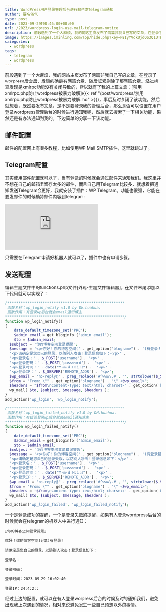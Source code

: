 ```yaml
---
title: WordPress用户登录管理后台进行邮件或Telegram通知
author: 要名俗气
type: post
date: 2023-09-29T08:46:00+00:00
url: /2023/wordpress-login-use-mail-telegram-notice
description: 前段遇到了一个大麻烦，我的网站主页发布了两篇非我自己写的文章，在登录了worpress后台后，发现的确是有两篇文章，随后赶紧删除了那两篇文章。
image: https://images.iminling.com/app/hide.php?key=NE1yYVdkUjdQS3Q1UTBUODVkbW5zcUF5ckdjQzBHNzJHSWdQZGN2bFN0N1pJK1JEN0FxVG9OZFc1SUQrekV4Um9janlZWDQ9
categories:
  - wordpress
tags:
  - telegram
  - wordpress
---
```

前段遇到了一个大麻烦，我的网站主页发布了两篇非我自己写的文章，在登录了worpress后台后，发现的确是有两篇文章，随后赶紧删除了那两篇文章。经过排查发现是xmlrpc功能没有关闭导致的，所以就有了我的上篇文章：[禁用xmlrpc.php防止wordpress被暴力破解]({{< ref "/post/wordpress/禁用xmlrpc.php防止wordpress被暴力破解.md" >}})，事后及时关闭了该功能，然后就想着，既然要发布文章，是不是要登录我的管理后台，那么是否可以设置在用户登录wordpress管理后台的时候进行通知我呢，然后就去搜索了一下相关功能，果然还是有办法通知到我的。下边简单的分享一下该功能。

## 邮件配置

邮件的配置网上有很多教程，比如使用WP Mail SMTP插件，这里就跳过了。

## Telegram配置

其实使用邮件配置就可以了，当有登录的时候就会通过邮件来通知我们。我这里并不想在自己的邮箱里留存太多的邮件，而且自己用Telegram比较多，就想着把通知发送Telegram会更好，我就安装了插件：WP Telegram。功能也很强，它能在要发邮件的时候劫持邮件内容到telegram:

![](https://images.iminling.com/app/hide.php?key=YmVpMHVUeVovMHZzMWd5bklhdERmQTdDVG5vVEZyVk9JQ1B3cVFlampsWXlZbFVZYjFkSkMza0dLcWpBLzhnRWxiTjRWeGc9)

只需要在Telegram申请好机器人就可以了，插件中也有申请步骤。

## 发送配置

编辑主题文件中的functions.php文件[外观-主题文件编辑器]，在文件末尾添加以下代码就可以实现了：

```php
/*****************************************************
 函数名称：wp_login_notify v1.0 by DH.huahua.
 函数作用：有登录wp后台就会email通知博主
******************************************************/
function wp_login_notify()
{
    date_default_timezone_set('PRC');
    $admin_email = get_bloginfo ('admin_email');
    $to = $admin_email;
  $subject = '你的博客空间登录提醒';
  $message = '<p>你好！你的博客空间(' . get_option("blogname") . ')有登录！</p>' .
  '<p>请确定是您自己的登录，以防别人攻击！登录信息如下：</p>' .
  '<p>登录名：' . $_POST['username'] . '<p>' .
  '<p>登录密码：' . $_POST['password'] .  '<p>' .
  '<p>登录时间：' . date("Y-m-d H:i:s") .  '<p>' .
  '<p>登录IP：' . $_SERVER['REMOTE_ADDR'] . '<p>';
  $wp_email = 'no-reply@' . preg_replace('#^www\.#', '', strtolower($_SERVER['SERVER_NAME']));
  $from = "From: \"" . get_option('blogname') . "\" <$wp_email>";
  $headers = "$from\nContent-Type: text/html; charset=" . get_option('blog_charset') . "\n";
  wp_mail( $to, $subject, $message, $headers );
}
add_action('wp_login', 'wp_login_notify');

/*****************************************************
 函数名称：wp_login_failed_notify v1.0 by DH.huahua.
 函数作用：有错误登录wp后台就会email通知博主
******************************************************/
function wp_login_failed_notify()
{
    date_default_timezone_set('PRC');
    $admin_email = get_bloginfo ('admin_email');
    $to = $admin_email;
  $subject = '你的博客空间登录错误警告';
  $message = '<p>你好！你的博客空间(' . get_option("blogname") . ')有登录错误！</p>' .
  '<p>请确定是您自己的登录失误，以防别人攻击！登录信息如下：</p>' .
  '<p>登录名：' . $_POST['username'] . '<p>' .
  '<p>登录密码：' . $_POST['password'] .  '<p>' .
  '<p>登录时间：' . date("Y-m-d H:i:s") .  '<p>' .
  '<p>登录IP：' . $_SERVER['REMOTE_ADDR'] . '<p>';
  $wp_email = 'no-reply@' . preg_replace('#^www\.#', '', strtolower($_SERVER['SERVER_NAME']));
  $from = "From: \"" . get_option('blogname') . "\" <$wp_email>";
  $headers = "$from\nContent-Type: text/html; charset=" . get_option('blog_charset') . "\n";
  wp_mail( $to, $subject, $message, $headers );
}
add_action('wp_login_failed', 'wp_login_failed_notify');
```

一个是登录成功的提醒，一个是登录失败的提醒，如果有人登录wordpress后台的时候就会在telegram的机器人中进行通知：

```
🔔‌你的博客空间登录提醒🔔

你好！你的博客空间(分享)有登录！

请确定是您自己的登录，以防别人攻击！登录信息如下：

登录名：

登录密码：

登录时间：2023-09-29 16:02:40

登录IP：24:4:2::
```

经过上边的配置，就可以在有人登录worpress后台的时候及时的通知我们，避免出现我上次遇到的情况，相对来说避免发生一些自己预想以外的事情。
